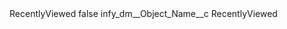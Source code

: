 <?xml version="1.0" encoding="UTF-8"?>
<CustomMetadata xmlns="http://soap.sforce.com/2006/04/metadata" xmlns:xsi="http://www.w3.org/2001/XMLSchema-instance" xmlns:xsd="http://www.w3.org/2001/XMLSchema">
    <label>RecentlyViewed</label>
    <protected>false</protected>
    <values>
        <field>infy_dm__Object_Name__c</field>
        <value xsi:type="xsd:string">RecentlyViewed</value>
    </values>
</CustomMetadata>
